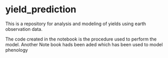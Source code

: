 # yield_prediction
This is a repository for analysis and modeling of yields using earth observation data.

The code created in the notebook is the procedure used to perform the model.
Another Note book hads been aded which has been used to model phenology
